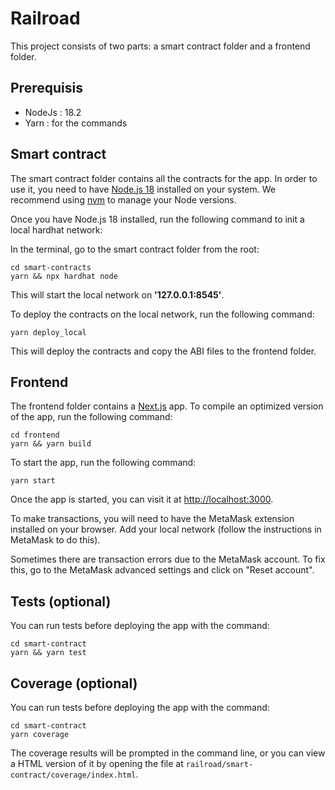 # Railroad


This project consists of two parts: a smart contract folder and a frontend folder.

## Prerequisis
- NodeJs : 18.2
- Yarn : for the commands

## Smart contract

The smart contract folder contains all the contracts for the app. In order to use it, you need to have [Node.js 18](https://nodejs.org/en/download/) installed on your system. We recommend using [nvm](https://github.com/nvm-sh/nvm) to manage your Node versions.

Once you have Node.js 18 installed, run the following command to init a local hardhat network:

In the terminal, go to the smart contract folder from the root:

```
cd smart-contracts
yarn && npx hardhat node
```

This will start the local network on **'127.0.0.1:8545'**.

To deploy the contracts on the local network, run the following command:

```
yarn deploy_local
```

This will deploy the contracts and copy the ABI files to the frontend folder.

## Frontend
The frontend folder contains a [Next.js](https://nextjs.org/) app. To compile an optimized version of the app, run the following command:

```
cd frontend
yarn && yarn build
```

To start the app, run the following command:

```
yarn start
```

Once the app is started, you can visit it at [http://localhost:3000](http://localhost:3000).

To make transactions, you will need to have the MetaMask extension installed on your browser. Add your local network (follow the instructions in MetaMask to do this).

Sometimes there are transaction errors due to the MetaMask account. To fix this, go to the MetaMask advanced settings and click on "Reset account".


## Tests (optional)
You can run tests before deploying the app with the command:

```
cd smart-contract
yarn && yarn test
```

## Coverage (optional)
You can run tests before deploying the app with the command:

```
cd smart-contract
yarn coverage
```
The coverage results will be prompted in the command line, or you can view a HTML version of it by opening the file at `railroad/smart-contract/coverage/index.html`.
